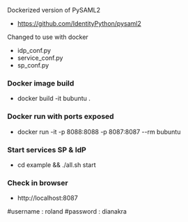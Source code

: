 Dockerized version of PySAML2
 - https://github.com/IdentityPython/pysaml2

Changed to use with docker
 - idp_conf.py
 - service_conf.py
 - sp_conf.py

### Docker image build
 - docker build -it bubuntu .
### Docker run with ports exposed
 - docker run -it -p 8088:8088 -p 8087:8087 --rm bubuntu
### Start services SP & IdP
 - cd example && ./all.sh start
### Check in browser
 - http://localhost:8087

#username : roland
#password : dianakra
